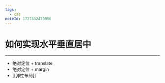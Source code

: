 ```yaml
---
tags:
  - css
noteId: 1727832470956
---
```

# 如何实现水平垂直居中
---
- 绝对定位 + translate
- 绝对定位 + margin
- [[弹性布局]]